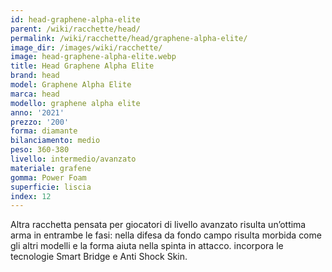```yaml
---
id: head-graphene-alpha-elite
parent: /wiki/racchette/head/
permalink: /wiki/racchette/head/graphene-alpha-elite/
image_dir: /images/wiki/racchette/
image: head-graphene-alpha-elite.webp
title: Head Graphene Alpha Elite
brand: head
model: Graphene Alpha Elite
marca: head
modello: graphene alpha elite
anno: '2021'
prezzo: '200'
forma: diamante
bilanciamento: medio
peso: 360-380
livello: intermedio/avanzato
materiale: grafene
gomma: Power Foam
superficie: liscia
index: 12
---
```

Altra racchetta pensata per giocatori di livello avanzato risulta un’ottima arma in entrambe le fasi: nella difesa da fondo campo risulta morbida come gli altri modelli e la forma aiuta nella spinta in attacco. incorpora le tecnologie Smart Bridge e Anti Shock Skin.